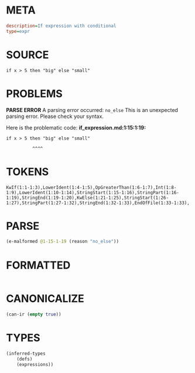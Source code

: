 # META
~~~ini
description=If expression with conditional
type=expr
~~~
# SOURCE
~~~roc
if x > 5 then "big" else "small"
~~~
# PROBLEMS
**PARSE ERROR**
A parsing error occurred: `no_else`
This is an unexpected parsing error. Please check your syntax.

Here is the problematic code:
**if_expression.md:1:15:1:19:**
```roc
if x > 5 then "big" else "small"
```
              ^^^^


# TOKENS
~~~zig
KwIf(1:1-1:3),LowerIdent(1:4-1:5),OpGreaterThan(1:6-1:7),Int(1:8-1:9),LowerIdent(1:10-1:14),StringStart(1:15-1:16),StringPart(1:16-1:19),StringEnd(1:19-1:20),KwElse(1:21-1:25),StringStart(1:26-1:27),StringPart(1:27-1:32),StringEnd(1:32-1:33),EndOfFile(1:33-1:33),
~~~
# PARSE
~~~clojure
(e-malformed @1-15-1-19 (reason "no_else"))
~~~
# FORMATTED
~~~roc

~~~
# CANONICALIZE
~~~clojure
(can-ir (empty true))
~~~
# TYPES
~~~clojure
(inferred-types
	(defs)
	(expressions))
~~~
